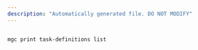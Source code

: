 ```yaml
---
description: "Automatically generated file. DO NOT MODIFY"
---
```


```bash

mgc print task-definitions list

```